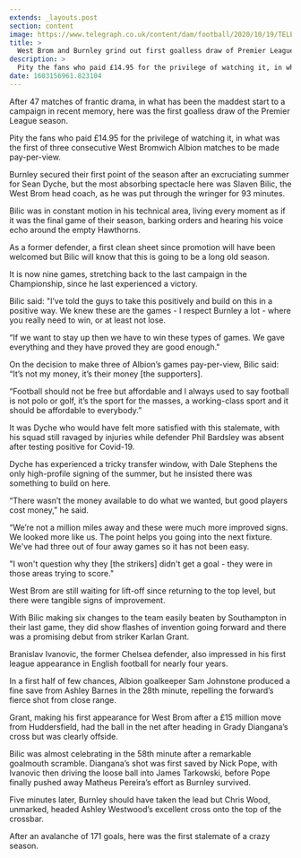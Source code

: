 ```yaml
--- 
extends: _layouts.post 
section: content 
image: https://www.telegraph.co.uk/content/dam/football/2020/10/19/TELEMMGLPICT000242355172_trans_NvBQzQNjv4BqOFETOfxYGjVMc6tecZdrRES7DJv_ZtR2aEUv10dgoQM.jpeg?impolicy=logo-overlay 
title: > 
  West Brom and Burnley grind out first goalless draw of Premier League season - pity the fans who paid £14.95 to watch it 
description: > 
  Pity the fans who paid £14.95 for the privilege of watching it, in what was the first of three consecutive West Bromwich Albion matches to be made pay-per-view.On the decision to make three of Albion’s games pay-per-view, Bilic said: “It’s not my money, it’s their money [the supporters].We've had three out of four away games so it has not been easy.West Brom are still waiting for lift-off since returning to the top level, but there were tangible signs of improvement.Grant, making his first appearance for West Brom after a £15 million move from Huddersfield, had the ball in the net after heading in Grady Diangana’s cross but was clearly offside. 
date: 1603156961.823104 
--- 
```

<div><p>After 47 matches of frantic drama, in what has been the maddest start to a campaign in recent memory, here was the first goalless draw of the Premier League season.</p>
<p>Pity the fans who paid &#163;14.95 for the privilege of watching it, in what was the first of three consecutive West Bromwich Albion matches to be made pay-per-view.</p>
<p>Burnley secured their first point of the season after an excruciating summer for Sean Dyche, but the most absorbing spectacle here was Slaven Bilic, the West Brom head coach, as he was put through the wringer for 93 minutes.</p>
<p>Bilic was in constant motion in his technical area, living every moment as if it was the final game of their season, barking orders and hearing his voice echo around the empty Hawthorns.</p>
<p>As a former defender, a first clean sheet since promotion will have been welcomed but Bilic will know that this is going to be a long old season.&#160;</p>
<p>It is now nine games, stretching back to the last campaign in the Championship, since he last experienced a victory.</p>
<p>Bilic said: "I&#8217;ve told the guys to take this positively and build on this in a positive way. We knew these are the games - I respect Burnley a lot - where you really need to win, or at least not lose.&#160;</p>
<p>&#8220;If we want to stay up then we have to win these types of games. We gave everything and they have proved they are good enough."</p>
<p>On the decision to make three of Albion&#8217;s games pay-per-view, Bilic said: &#8220;It&#8217;s not my money, it&#8217;s their money [the supporters].&#160;</p>
<p>&#8220;Football should not be free but affordable and I always used to say football is not polo or golf, it&#8217;s the sport for the masses, a working-class sport and it should be affordable to everybody.&#8221;</p>
<p>It was Dyche who would have felt more satisfied with this stalemate, with his squad still ravaged by injuries while defender Phil Bardsley was absent after testing positive for Covid-19.</p>
<p>Dyche has experienced a tricky transfer window, with Dale Stephens the only high-profile signing of the summer, but he insisted there was something to build on here.</p>
<p>&#8220;There wasn&#8217;t the money available to do what we wanted, but good players cost money,&#8221; he said.&#160;</p>
<p>&#8220;We&#8217;re not a million miles away and these were much more improved signs. We looked more like us. The point helps you going into the next fixture. We've had three out of four away games so it has not been easy.</p>
<p>"I won't question why they [the strikers] didn't get a goal - they were in those areas trying to score."</p>
<p>West Brom are still waiting for lift-off since returning to the top level, but there were tangible signs of improvement.</p>
<p>With Bilic making six changes to the team easily beaten by Southampton in their last game, they did show flashes of invention going forward and there was a promising debut from striker Karlan Grant.&#160;</p>
<p>Branislav Ivanovic, the former Chelsea defender, also impressed in his first league appearance in English football for nearly four years.</p>
<p>In a first half of few chances, Albion goalkeeper Sam Johnstone produced a fine save from Ashley Barnes in the 28th minute, repelling the forward&#8217;s fierce shot from close range.</p>
<p>Grant, making his first appearance for West Brom after a &#163;15 million move from Huddersfield, had the ball in the net after heading in Grady Diangana&#8217;s cross but was clearly offside.&#160;</p>
<p>Bilic was almost celebrating in the 58th minute after a remarkable goalmouth scramble. Diangana&#8217;s shot was first saved by Nick Pope, with Ivanovic then driving the loose ball into James Tarkowski, before Pope finally pushed away Matheus Pereira&#8217;s effort as Burnley survived.</p>
<p>Five minutes later, Burnley should have taken the lead but Chris Wood, unmarked, headed Ashley Westwood&#8217;s excellent cross onto the top of the crossbar.&#160;</p>
<p>After an avalanche of 171 goals, here was the first stalemate of a crazy season.</p>
</div>